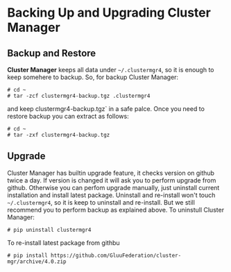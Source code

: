 # Backing Up and Upgrading Cluster Manager

## Backup and Restore
**Cluster Manager** keeps all data under `~/.clustermgr4`, so it is enough to keep somehere to backup. So, for backup Cluster Manager:

```
# cd ~
# tar -zcf clustermgr4-backup.tgz .clustermgr4
```

and keep clustermgr4-backup.tgz` in a safe palce. Once you need to restore backup you can extract as follows:

```
# cd ~
# tar -zxf clustermgr4-backup.tgz
```

## Upgrade

Cluster Manager has builtin upgrade feature, it checks version on github twice a day. If version is changed it will ask you to
perform upgrade from github. Otherwise you can perfom upgrade manually, just uninstall current installation and install 
latest package. Uninstall and re-install won't touch `~/.clustermgr4`, so it is keep to uninstall and re-install. But we still
recommend you to perform backup as explained above. To uninstull Cluster Manager:

```
# pip uninstall clustermgr4
```

To re-install latest package from githbu

```
# pip install https://github.com/GluuFederation/cluster-mgr/archive/4.0.zip
```

